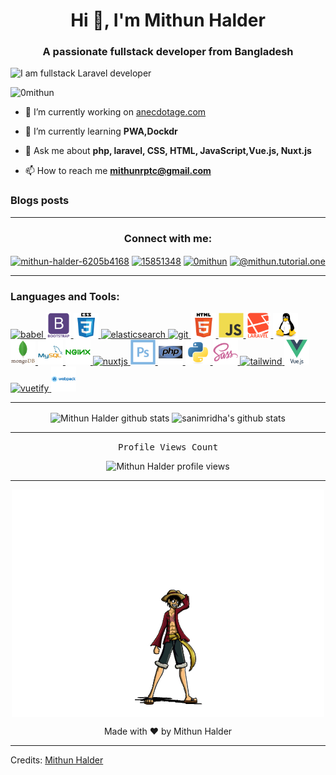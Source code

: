 <h1 align="center">Hi 👋, I'm Mithun Halder</h1>
<h3 align="center">A passionate fullstack developer from Bangladesh</h3>

![I am fullstack Laravel developer](https://scontent.fdac2-1.fna.fbcdn.net/v/t1.6435-9/p180x540/193737922_4243269562455694_3062390317585929092_n.jpg?_nc_cat=101&ccb=1-5&_nc_sid=e3f864&_nc_eui2=AeEVMTny9LbhN5J14sVAFfrt4yWOmsUGJK_jJY6axQYkr2W5afHy4Z72NuFBHuFQ9-cgofYaLsHytC7szserlbxG&_nc_ohc=h2-9OmLrSjkAX_wk2cL&_nc_ht=scontent.fdac2-1.fna&oh=4ea0c4b5a598806bd3f014a33c240df0&oe=6154BAAA)

<p align="left"> <img src="https://komarev.com/ghpvc/?username=0mithun&label=Profile%20views&color=0e75b6&style=flat" alt="0mithun" /> </p>

- 🔭 I’m currently working on [anecdotage.com](https://anecdotage.com)

- 🌱 I’m currently learning **PWA,Dockdr**

- 💬 Ask me about **php, laravel, CSS, HTML, JavaScript,Vue.js, Nuxt.js**

- 📫 How to reach me **mithunrptc@gmail.com**

### Blogs posts
<!-- BLOG-POST-LIST:START -->
<!-- BLOG-POST-LIST:END -->
<hr/>

<h3 align="center">Connect with me:</h3>
<p align="center">
<a href="https://linkedin.com/in/mithun-halder-6205b4168" target="blank"><img align="center" src="https://raw.githubusercontent.com/rahuldkjain/github-profile-readme-generator/master/src/images/icons/Social/linked-in-alt.svg" alt="mithun-halder-6205b4168" height="30" width="40" /></a>
<a href="https://stackoverflow.com/users/15851348" target="blank"><img align="center" src="https://raw.githubusercontent.com/rahuldkjain/github-profile-readme-generator/master/src/images/icons/Social/stack-overflow.svg" alt="15851348" height="30" width="40" /></a>
<a href="https://fb.com/0mithun" target="blank"><img align="center" src="https://raw.githubusercontent.com/rahuldkjain/github-profile-readme-generator/master/src/images/icons/Social/facebook.svg" alt="0mithun" height="30" width="40" /></a>
<a href="https://medium.com/@mithun.tutorial.one" target="blank"><img align="center" src="https://raw.githubusercontent.com/rahuldkjain/github-profile-readme-generator/master/src/images/icons/Social/medium.svg" alt="@mithun.tutorial.one" height="30" width="40" /></a>
</p>
<hr/>
<h3 align="left">Languages and Tools:</h3>
<p align="left"> <a href="https://babeljs.io/" target="_blank"> <img src="https://www.vectorlogo.zone/logos/babeljs/babeljs-icon.svg" alt="babel" width="40" height="40"/> </a> <a href="https://getbootstrap.com" target="_blank"> <img src="https://raw.githubusercontent.com/devicons/devicon/master/icons/bootstrap/bootstrap-plain-wordmark.svg" alt="bootstrap" width="40" height="40"/> </a> <a href="https://www.w3schools.com/css/" target="_blank"> <img src="https://raw.githubusercontent.com/devicons/devicon/master/icons/css3/css3-original-wordmark.svg" alt="css3" width="40" height="40"/> </a> <a href="https://www.elastic.co" target="_blank"> <img src="https://www.vectorlogo.zone/logos/elastic/elastic-icon.svg" alt="elasticsearch" width="40" height="40"/> </a> <a href="https://git-scm.com/" target="_blank"> <img src="https://www.vectorlogo.zone/logos/git-scm/git-scm-icon.svg" alt="git" width="40" height="40"/> </a> <a href="https://www.w3.org/html/" target="_blank"> <img src="https://raw.githubusercontent.com/devicons/devicon/master/icons/html5/html5-original-wordmark.svg" alt="html5" width="40" height="40"/> </a> <a href="https://developer.mozilla.org/en-US/docs/Web/JavaScript" target="_blank"> <img src="https://raw.githubusercontent.com/devicons/devicon/master/icons/javascript/javascript-original.svg" alt="javascript" width="40" height="40"/> </a> <a href="https://laravel.com/" target="_blank"> <img src="https://raw.githubusercontent.com/devicons/devicon/master/icons/laravel/laravel-plain-wordmark.svg" alt="laravel" width="40" height="40"/> </a> <a href="https://www.linux.org/" target="_blank"> <img src="https://raw.githubusercontent.com/devicons/devicon/master/icons/linux/linux-original.svg" alt="linux" width="40" height="40"/> </a> <a href="https://www.mongodb.com/" target="_blank"> <img src="https://raw.githubusercontent.com/devicons/devicon/master/icons/mongodb/mongodb-original-wordmark.svg" alt="mongodb" width="40" height="40"/> </a> <a href="https://www.mysql.com/" target="_blank"> <img src="https://raw.githubusercontent.com/devicons/devicon/master/icons/mysql/mysql-original-wordmark.svg" alt="mysql" width="40" height="40"/> </a> <a href="https://www.nginx.com" target="_blank"> <img src="https://raw.githubusercontent.com/devicons/devicon/master/icons/nginx/nginx-original.svg" alt="nginx" width="40" height="40"/> </a> <a href="https://nuxtjs.org/" target="_blank"> <img src="https://www.vectorlogo.zone/logos/nuxtjs/nuxtjs-icon.svg" alt="nuxtjs" width="40" height="40"/> </a> <a href="https://www.photoshop.com/en" target="_blank"> <img src="https://raw.githubusercontent.com/devicons/devicon/master/icons/photoshop/photoshop-line.svg" alt="photoshop" width="40" height="40"/> </a> <a href="https://www.php.net" target="_blank"> <img src="https://raw.githubusercontent.com/devicons/devicon/master/icons/php/php-original.svg" alt="php" width="40" height="40"/> </a> <a href="https://www.python.org" target="_blank"> <img src="https://raw.githubusercontent.com/devicons/devicon/master/icons/python/python-original.svg" alt="python" width="40" height="40"/> </a> <a href="https://sass-lang.com" target="_blank"> <img src="https://raw.githubusercontent.com/devicons/devicon/master/icons/sass/sass-original.svg" alt="sass" width="40" height="40"/> </a> <a href="https://tailwindcss.com/" target="_blank"> <img src="https://www.vectorlogo.zone/logos/tailwindcss/tailwindcss-icon.svg" alt="tailwind" width="40" height="40"/> </a> <a href="https://vuejs.org/" target="_blank"> <img src="https://raw.githubusercontent.com/devicons/devicon/master/icons/vuejs/vuejs-original-wordmark.svg" alt="vuejs" width="40" height="40"/> </a> <a href="https://vuetifyjs.com/en/" target="_blank"> <img src="https://bestofjs.org/logos/vuetify.svg" alt="vuetify" width="40" height="40"/> </a> <a href="https://webpack.js.org" target="_blank"> <img src="https://raw.githubusercontent.com/devicons/devicon/d00d0969292a6569d45b06d3f350f463a0107b0d/icons/webpack/webpack-original-wordmark.svg" alt="webpack" width="40" height="40"/> </a> </p>

<hr/>

<p align="center">
  <img align="center" alt="Mithun Halder github stats" src="https://github-readme-stats-anuraghazra1.vercel.app/api?username=0mithun&show_icons=true&include_all_commits=true&bg_color=30,434343,000000&title_color=fe428e&text_color=f1f1eb"  />
  <img align="center" alt="sanimridha's github stats" src="https://github-readme-stats-anuraghazra1.vercel.app/api/top-langs/?username=0mithun&layout=compact&langs_count=10&hide=html,css&bg_color=30,000000,434343&title_color=fe428e&text_color=f1f1eb" />
</p>

<hr/>

<p align="center"> 
  <samp>
    Profile Views Count
  </samp>
</p>

<p align="center"> 
  <img src="https://profile-counter.glitch.me/0mithun/count.svg" alt="Mithun Halder profile views" /> 
</p> 
 
 <hr/>

<p align="center">
  <img align="center" alt="OnePiece_Luffy" src="https://raw.githubusercontent.com/dev-akshat/archive/main/images/gifs/anime/luffy.gif"/>
</p>

<p align="center">
  Made with ❤️ by Mithun Halder
</p>

-----
Credits: [Mithun Halder](https://github.com/0mithun)
